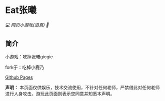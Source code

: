 # Eat张曦

_💻 网页小游戏(迫真) 📱_

</div>


## 简介

小游戏：吃掉张曦giegie


fork于：吃掉小鹿乃

[Github Pages](https://arcxingye.github.io/EatKano/index.html)

**声明：** 本页面仅供娱乐，技术交流使用，不针对任何老师，严禁借此对任何老师进行人身攻击。游玩此页面则表示您同意并知悉本声明。